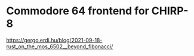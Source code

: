 # Commodore 64 frontend for CHIRP-8

https://gergo.erdi.hu/blog/2021-09-18-rust_on_the_mos_6502__beyond_fibonacci/
